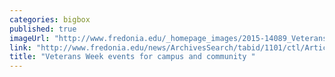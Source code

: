 ```yaml
---
categories: bigbox
published: true
imageUrl: "http://www.fredonia.edu/_homepage_images/2015-14089_Veterans_Banner_web.jpg"
link: "http://www.fredonia.edu/news/ArchivesSearch/tabid/1101/ctl/ArticleView/mid/1878/articleId/5615/Veterans_Week_events_for_campus_and_community.aspx"
title: "Veterans Week events for campus and community "
---
```


